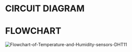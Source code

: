 # CIRCUIT DIAGRAM

# **FLOWCHART**

![Flowchart-of-Temperature-and-Humidity-sensors-DHT11](https://user-images.githubusercontent.com/94214304/143832320-8cb84686-c097-4389-b3f0-27af443813b3.png)
